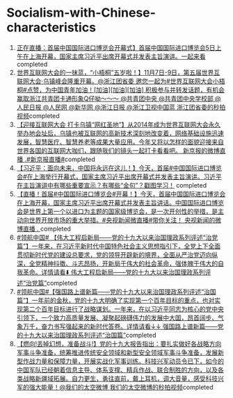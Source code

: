 # Socialism-with-Chinese-characteristics

1. [正在直播：首届中国国际进口博览会开幕式】首届中国国际进口博览会5日上午在上海开幕，国家主席习近平出席开幕式并发表主旨演讲。一起来看](https://m.weibo.cn/detail/4302933048468482)completed
2. [世界互联网大会的一抹蓝，“小梧桐”五岁啦！】11月7日-9日，第五届世界互联网大会·乌镇峰会隆重开幕。@浙江团省委 邀您一起为#世界互联网大会小梧桐#点赞，为中国青年加油！[加油][加油][加油] 积极参与并转发话题，有机会赢取浙江共青团卡通形象Q仔呦～～～ @共青团中央 @共青团中央学校部 @人民日报 @人民网 @新华网 @浙江日报 @浙江卫视中国蓝 浙江团省委的秒拍视频](https://m.weibo.cn/detail/4302920327639309)completed
3. [【迎接互联网大会 打卡乌镇“网红圣地”】从2014年成为世界互联网大会永久举办地会址后，乌镇也被互联网的高新技术深刻地改变着，网络基础设施迅速发展，智慧医疗、智慧养老等成果大量应用。今年又将以怎样的面貌迎接来自世界各国的互联网大咖们，跟随我们的镜头一起打卡看看吧。 新京报的微博直播 .#新京报直播#](https://m.weibo.cn/detail/4302996114999103)completed
4. [【习近平：面向未来，中国将永远在这儿！】今天，首届#中国国际进口博览会#在上海举行开幕式，国家主席习近平出席开幕式并发表主旨演讲。习近平在主旨演讲中有哪些重要宣示？有哪些“金句”？戳图学习！](https://m.weibo.cn/detail/4302999357129165) completed
5. [【直播！首届#中国国际进口博览会#开幕！】今天，首届中国国际进口博览会在上海开幕，国家主席习近平出席开幕式并发表主旨讲话。中国国际进口博览会是世界上第一个以进口为主题的国家级博览会，是一次开创性的举措，是主动向世界开放市场的重大举措。#央视新闻微直播#带你关注！ 央视新闻的微博直播 . ](https://m.weibo.cn/detail/4302912760889309)completed
6. [#领航中国# 【伟大工程启新局——党的十九大以来治国理政系列评述“治党篇”】一年来，在习近平新时代中国特色社会主义思想指引下，全党上下全面贯彻新时代党的建设总要求，党的领导开辟新的境界，全面从严治党迈向纵深，全党精神抖擞、斗志昂扬，开新局于伟大的社会革命，强体魄于伟大的自我革命。详情请看⬇️ 伟大工程启新局——党的十九大以来治国理政系列评述“治党篇”](https://m.weibo.cn/detail/4296880618050557)completed
7. [#领航中国#【强国路上谱新篇——党的十九大以来治国理政系列评述“治国篇”】一年前的金秋，党的十九大明确了实现第一个百年目标的重点，也对实现第二个百年目标进行了战略谋划。一年来，在以习近平同志为核心的党中央引领下，一个致力高质量发展、凝聚起磅礴伟力的发展中大国，昂首阔步、气象万千，奋力书写强起来的新时代答卷。详情请看↓↓ 强国路上谱新篇——党的十九大以来治国理政系列评述“治国篇”](https://m.weibo.cn/detail/4296965250976377)completed
8. [【燃向!丢掉幻想，准备战斗!】党的十九大报告指出：要扎实做好各战略方向军事斗争准备，统筹推进传统安全领域和新型安全领域军事斗争准备，发展新型作战力量和保障力量，开展实战化军事训练。科技兴军动员令已下，如今的中国军队已经朝着信息主导、体系支撑、精兵作战、联合制胜的方向，以及各类战略新疆域拓展。自力更生，勇往直前，戴上耳机，调大音量，感受科技兴军的强大能量！@我们的太空微博 我们的太空微博的秒拍视频](https://m.weibo.cn/detail/4291814301557158)completed